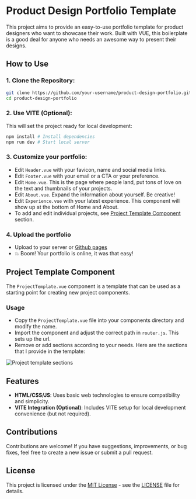 # Product Design Portfolio Template

This project aims to provide an easy-to-use portfolio template for product designers who want to showcase their work. Built with VUE, this boilerplate is a good deal for anyone who needs an awesome way to present their designs.

## How to Use

### 1. **Clone the Repository**:

   ```bash
   git clone https://github.com/your-username/product-design-portfolio.git
   cd product-design-portfolio

   ```

### 2. **Use VITE (Optional)**:
   This will set the project ready for local development:

   ```bash
   npm install # Install dependencies
   npm run dev # Start local server

   ```

### 3. **Customize your portfolio:**
- Edit `Header.vue` with your favicon, name and social media links.
- Edit `Footer.vue` with your email or a CTA or your preference.
- Edit `Home.vue`. This is the page where people land, put tons of love on the text and thumbnails of your projects.
- Edit `About.vue`. Expand the information about yourself. Be creative!  
- Edit `Experience.vue` with your latest experience. This component will show up at the bottom of Home and About.
- To add and edit individual projects, see [Project Template Component](#project-template-component) section.

### 4. **Upload the portfolio**
   -  Upload to your server or [Github pages](https://pages.github.com/)
   -  :boom: Boom! Your portfolio is online, it was that easy!
   
## Project Template Component

The `ProjectTemplate.vue` component is a template that can be used as a starting point for creating new project components.

### Usage

- Copy the `ProjectTemplate.vue` file into your components directory and modify the name.
- Import the component and adjust the correct path in `router.js`. This sets up the url.
- Remove or add sections according to your needs. Here are the sections that I provide in the template:
  
![Project template sections](https://github.com/user-attachments/assets/2b18a827-ed20-47be-8de0-353e6da6e7dd)



## Features

- **HTML/CSS/JS**: Uses basic web technologies to ensure compatibility and simplicity.
- **VITE Integration (Optional)**: Includes VITE setup for local development convenience (but not required).

## Contributions

Contributions are welcome! If you have suggestions, improvements, or bug fixes, feel free to create a new issue or submit a pull request.

## License

This project is licensed under the [MIT License](<[URL](https://en.wikipedia.org/wiki/MIT_License?useskin=vector)>) - see the [LICENSE](<[URL](https://github.com/isasimo/Portfolio?tab=MIT-1-ov-file)>) file for details.
